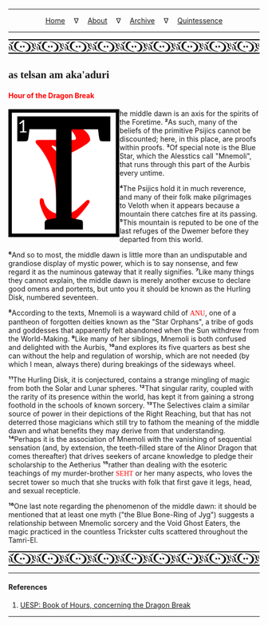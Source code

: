 
---

<!--- Local CSS Font Loading -->

<style>
@font-face {
    font-family: HayghinDaedric;
    src: url('../../../../../assets/fonts/ttf/HayghinDaedric.ttf') format('truetype');
    font-weight: medium;
    font-style: normal;
}
</style>

<!--- Jekyll Page Links -->

<center>
<a href="../../../../../index.html">Home</a>
&emsp;&nabla;&emsp;
<a href="../../../../archive/about.html">About</a>
&emsp;&nabla;&emsp;
<a href="../../../../archive/index.html">Archive</a>
&emsp;&nabla;&emsp;
<a href="../../../index.html">Quintessence</a>
</center>

<!--- Markdown Body Below: -->

---

<img align="center" alt="Bordering" src="../../../../../assets/images/symbols/velothi_pattern_long_by_lukkar.svg">

## <span style="font-family:HayghinDaedric">as telsan am aka'aduri</Span>

#### <span style="color:red">Hour of the Dragon Break</Span>

<img align="left" alt="S" src="../../../project/resources/initials/svg/letters/letter_t.svg">he middle dawn is an axis for the spirits of the Foretime.
<b>&sup2;</b>As such, many of the beliefs of the primitive Psijics cannot be discounted; here, in this place, are proofs within proofs.
<b>&sup3;</b>Of special note is the Blue Star, which the Alesstics call "Mnemoli", that runs through this part of the Aurbis every untime.

<b>&#8308;</b>The Psijics hold it in much reverence, and many of their folk make pilgrimages to Veloth when it appears because a mountain there catches fire at its passing.
<b>&#8309;</b>This mountain is reputed to be one of the last refuges of the Dwemer before they departed from this world.

<b>&#8310;</b>And so to most, the middle dawn is little more than an undisputable and grandiose display of mystic power, which is to say nonsense, and few regard it as the numinous gateway that it really signifies.
<b>&#8311;</b>Like many things they cannot explain, the middle dawn is merely another excuse to declare good omens and portents, but unto you it should be known as the Hurling Disk, numbered seventeen.

<b>&#8312;</b>According to the texts,
Mnemoli is a wayward child of
<span style="font-family:HayghinDaedric;color:red">ANU</span>,
one of a pantheon of forgotten deities known as the "Star Orphans", a tribe of gods and goddesses that apparently felt abandoned when the Sun withdrew from the World-Making.
<b>&#8313;</b>Like many of her siblings, Mnemoli is both confused and delighted with the Aurbis,
<b>&sup1;&#8304;</b>and explores its five quarters as best she can without the help and regulation of worship, which are not needed (by which I mean, always there) during breakings of the sideways wheel.

<b>&sup1;&sup1;</b>The Hurling Disk, it is conjectured, contains a strange mingling of magic from both the Solar and Lunar spheres.
<b>&sup1;&sup2;</b>That singular rarity, coupled with the rarity of its presence within the world, has kept it from gaining a strong foothold in the schools of known sorcery.
<b>&sup1;&sup3;</b>The Selectives claim a similar source of power in their depictions of the Right Reaching, but that has not deterred those magicians which still try to fathom the meaning of the middle dawn and what benefits they may derive from that understanding.
<b>&sup1;&#8308;</b>Perhaps it is the association of Mnemoli with the vanishing of sequential sensation (and, by extension, the teeth-filled stare of the Alinor Dragon that comes thereafter) that drives seekers of arcane knowledge to pledge their scholarship to the Aetherius
<b>&sup1;&#8309;</b>rather than dealing with the esoteric teachings of my murder-brother
<span style="font-family:HayghinDaedric;color:red">SEHT</span>
or her many aspects, who loves the secret tower so much that she trucks with folk that first gave it legs, head, and sexual recepticle.

<b>&sup1;&#8310;</b>One last note regarding the phenomenon of the middle dawn: it should be mentioned that at least one myth ("the Blue Bone-Ring of Jyg") suggests a relationship between Mnemolic sorcery and the Void Ghost Eaters, the magic practiced in the countless Trickster cults scattered throughout the Tamri-El.

<img align="center" alt="Bordering" src="../../../../../assets/images/symbols/velothi_pattern_long_by_lukkar.svg">

---

#### References

1. [UESP: Book of Hours, concerning the Dragon Break][1]

[1]: https://en.uesp.net/wiki/General:Vehk%27s_Teachings#Vehk.27s_Book_of_Hours.2C_concerning_the_Dragon_Break

---
